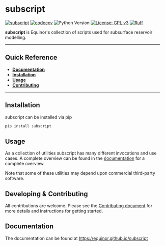 # subscript

[![subscript](https://github.com/equinor/subscript/actions/workflows/subscript.yml/badge.svg)](https://github.com/equinor/subscript/actions/workflows/subscript.yml)
[![codecov](https://codecov.io/gh/equinor/subscript/branch/main/graph/badge.svg)](https://codecov.io/gh/equinor/subscript)
![Python Version](https://img.shields.io/badge/python-3.11%20%7C%203.12%20%7C%203.13-blue.svg)
[![License: GPL v3](https://img.shields.io/github/license/equinor/subscript)](https://www.gnu.org/licenses/gpl-3.0)
[![Ruff](https://img.shields.io/endpoint?url=https://raw.githubusercontent.com/astral-sh/ruff/main/assets/badge/v2.json)](https://github.com/astral-sh/ruff)

**subscript** is Equinor's collection of scripts used for subsurface reservoir modelling.

---

## Quick Reference

* [**Documentation**](https://equinor.github.io/subscript)
* [**Installation**](#installation)
* [**Usage**](#usage)
* [**Contributing**](https://equinor.github.io/subscript/contributing.html)

---

## Installation

subscript can be installed via pip

```sh
pip install subscript
```

## Usage

As a collection of utilities subscript has many different invocations and
use cases. A complete overview can be found in the
[documentation](https://equinor.github.io/subscript)
for a complete overview.

Note that some of these utilities may depend upon commercial third-party
software.


## Developing & Contributing

All contributions are welcome. Please see the
[Contributing document](https://equinor.github.io/subscript/contributing.html)
for more details and instructions for getting started.


## Documentation

The documentation can be found at https://equinor.github.io/subscript
